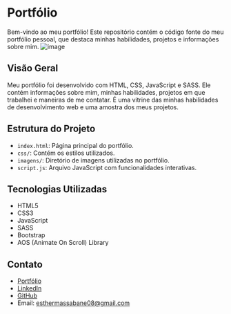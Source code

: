 # Portfólio 

Bem-vindo ao meu portfólio! Este repositório contém o código fonte do meu portfólio pessoal, que destaca minhas habilidades, projetos e informações sobre mim.
![image]([https://github.com/esther0012/meuPortif-lio/blob/main/imagensProjetos/portif2.png])
## Visão Geral

Meu portfólio foi desenvolvido com HTML, CSS, JavaScript e SASS. Ele contém informações sobre mim, minhas habilidades, projetos em que trabalhei e maneiras de me contatar. É uma vitrine das minhas habilidades de desenvolvimento web e uma amostra dos meus projetos.

## Estrutura do Projeto

- `index.html`: Página principal do portfólio.
- `css/`: Contém os estilos utilizados.
- `imagens/`: Diretório de imagens utilizadas no portfólio.
- `script.js`: Arquivo JavaScript com funcionalidades interativas.

## Tecnologias Utilizadas

- HTML5
- CSS3
- JavaScript
- SASS
- Bootstrap
- AOS (Animate On Scroll) Library


## Contato

- [Portfólio](https://esther0012.github.io/meuPortifolio/)
- [LinkedIn](https://www.linkedin.com/in/esther-massabane-mynssen/)
- [GitHub](https://github.com/esther0012)
- Email: esthermassabane08@gmail.com


